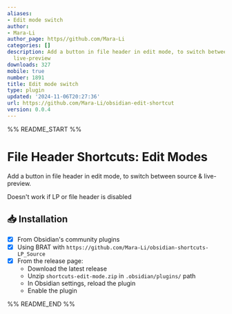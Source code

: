 ```yaml
---
aliases:
- Edit mode switch
author:
- Mara-Li
author_page: https//github.com/Mara-Li
categories: []
description: Add a button in file header in edit mode, to switch between source &
  live-preview
downloads: 327
mobile: true
number: 1891
title: Edit mode switch
type: plugin
updated: '2024-11-06T20:27:36'
url: https://github.com/Mara-Li/obsidian-edit-shortcut
version: 0.0.4
---
```


%% README_START %%

# File Header Shortcuts: Edit Modes

Add a button in file header in edit mode, to switch between source & live-preview.

Doesn't work if LP or file header is disabled

## 📥 Installation

- [x] From Obsidian's community plugins
- [x] Using BRAT with `https://github.com/Mara-Li/obsidian-shortcuts-LP_Source`
- [x] From the release page: 
    - Download the latest release
    - Unzip `shortcuts-edit-mode.zip` in `.obsidian/plugins/` path
    - In Obsidian settings, reload the plugin
    - Enable the plugin


%% README_END %%